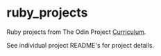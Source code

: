 # ruby_projects
Ruby projects from The Odin Project [Curriculum](http://www.theodinproject.com/courses/ruby-programming).

See individual project README's for project details.